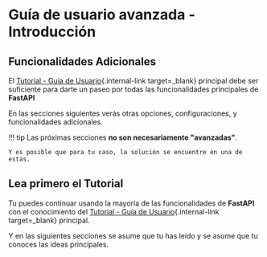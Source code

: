 # Guía de usuario avanzada - Introducción

## Funcionalidades Adicionales

El [Tutorial - Guía de Usuario](../tutorial/){.internal-link target=_blank} principal debe ser suficiente para darte un paseo por todas las funcionalidades principales de **FastAPI**

En las secciones siguientes verás otras opciones, configuraciones, y funcionalidades adicionales.

!!! tip
    Las próximas secciones **no son necesariamente "avanzadas"**.

    Y es posible que para tu caso, la solución se encuentre en una de estas.

## Lea primero el Tutorial

Tu puedes continuar usando la mayoría de las funcionalidades de **FastAPI** con el conocimiento del [Tutorial - Guía de Usuario](../tutorial/){.internal-link target=_blank} principal.

Y en las siguientes secciones se asume que tu has leído y se asume que tu conoces las ideas principales.

